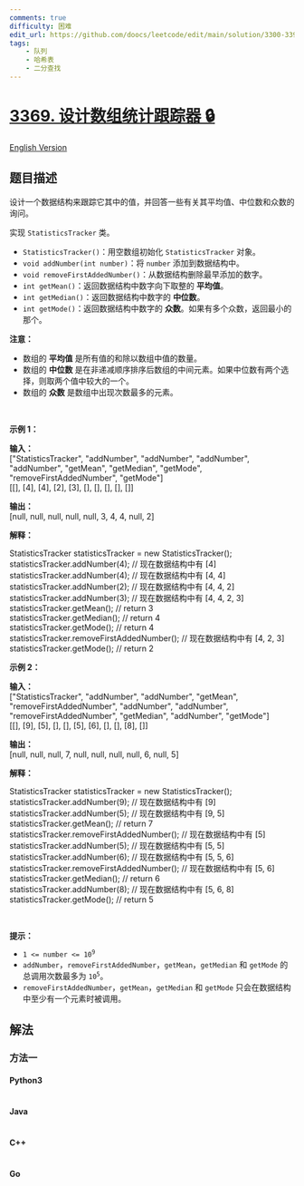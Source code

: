 ```yaml
---
comments: true
difficulty: 困难
edit_url: https://github.com/doocs/leetcode/edit/main/solution/3300-3399/3369.Design%20an%20Array%20Statistics%20Tracker/README.md
tags:
    - 队列
    - 哈希表
    - 二分查找
---
```


<!-- problem:start -->

# [3369. 设计数组统计跟踪器 🔒](https://leetcode.cn/problems/design-an-array-statistics-tracker)

[English Version](/solution/3300-3399/3369.Design%20an%20Array%20Statistics%20Tracker/README_EN.md)

## 题目描述

<!-- description:start -->

<p>设计一个数据结构来跟踪它其中的值，并回答一些有关其平均值、中位数和众数的询问。</p>

<p>实现&nbsp;<code>StatisticsTracker</code> 类。</p>

<ul>
	<li><code>StatisticsTracker()</code>：用空数组初始化&nbsp;<code>StatisticsTracker</code>&nbsp;对象。</li>
	<li><code>void addNumber(int number)</code>：将&nbsp;<code>number</code>&nbsp;添加到数据结构中。</li>
	<li><code>void removeFirstAddedNumber()</code>：从数据结构删除最早添加的数字。</li>
	<li><code>int getMean()</code>：返回数据结构中数字向下取整的 <strong>平均值</strong>。</li>
	<li><code>int getMedian()</code>：返回数据结构中数字的 <strong>中位数</strong>。</li>
	<li><code>int getMode()</code>：返回数据结构中数字的 <strong>众数</strong>。如果有多个众数，返回最小的那个。</li>
</ul>

<p><b>注意：</b></p>

<ul>
	<li>数组的 <strong>平均值</strong> 是所有值的和除以数组中值的数量。</li>
	<li>数组的 <strong>中位数</strong> 是在非递减顺序排序后数组的中间元素。如果中位数有两个选择，则取两个值中较大的一个。</li>
	<li>数组的 <strong>众数</strong>&nbsp;是数组中出现次数最多的元素。</li>
</ul>

<p>&nbsp;</p>

<p><strong class="example">示例 1：</strong></p>

<div class="example-block">
<p><strong>输入：</strong><br />
<span class="example-io">["StatisticsTracker", "addNumber", "addNumber", "addNumber", "addNumber", "getMean", "getMedian", "getMode", "removeFirstAddedNumber", "getMode"]<br />
[[], [4], [4], [2], [3], [], [], [], [], []]</span></p>

<p><strong>输出：</strong><br />
<span class="example-io">[null, null, null, null, null, 3, 4, 4, null, 2] </span></p>

<p><strong>解释：</strong></p>
StatisticsTracker statisticsTracker = new StatisticsTracker();<br />
statisticsTracker.addNumber(4); // 现在数据结构中有 [4]<br />
statisticsTracker.addNumber(4); // 现在数据结构中有 [4, 4]<br />
statisticsTracker.addNumber(2); // 现在数据结构中有 [4, 4, 2]<br />
statisticsTracker.addNumber(3); // 现在数据结构中有 [4, 4, 2, 3]<br />
statisticsTracker.getMean(); // return 3<br />
statisticsTracker.getMedian(); // return 4<br />
statisticsTracker.getMode(); // return 4<br />
statisticsTracker.removeFirstAddedNumber(); // 现在数据结构中有 [4, 2, 3]<br />
statisticsTracker.getMode(); // return 2</div>

<p><strong class="example">示例 2：</strong></p>

<div class="example-block">
<p><strong>输入：</strong><br />
<span class="example-io">["StatisticsTracker", "addNumber", "addNumber", "getMean", "removeFirstAddedNumber", "addNumber", "addNumber", "removeFirstAddedNumber", "getMedian", "addNumber", "getMode"]<br />
[[], [9], [5], [], [], [5], [6], [], [], [8], []]</span></p>

<p><strong>输出：</strong><br />
<span class="example-io">[null, null, null, 7, null, null, null, null, 6, null, 5] </span></p>

<p><strong>解释：</strong></p>
StatisticsTracker statisticsTracker = new StatisticsTracker();<br />
statisticsTracker.addNumber(9); // 现在数据结构中有 [9]<br />
statisticsTracker.addNumber(5); // 现在数据结构中有 [9, 5]<br />
statisticsTracker.getMean(); // return 7<br />
statisticsTracker.removeFirstAddedNumber(); // 现在数据结构中有 [5]<br />
statisticsTracker.addNumber(5); // 现在数据结构中有 [5, 5]<br />
statisticsTracker.addNumber(6); // 现在数据结构中有 [5, 5, 6]<br />
statisticsTracker.removeFirstAddedNumber(); // 现在数据结构中有 [5, 6]<br />
statisticsTracker.getMedian(); // return 6<br />
statisticsTracker.addNumber(8); // 现在数据结构中有 [5, 6, 8]<br />
statisticsTracker.getMode(); // return 5</div>

<p>&nbsp;</p>

<p><strong>提示：</strong></p>

<ul>
	<li><code>1 &lt;= number &lt;= 10<sup>9</sup></code></li>
	<li><code>addNumber</code>，<code>removeFirstAddedNumber</code>，<code>getMean</code>，<code>getMedian</code>&nbsp;和&nbsp;<code>getMode</code>&nbsp;的总调用次数最多为&nbsp;<code>10<sup>5</sup></code>。</li>
	<li><code>removeFirstAddedNumber</code>，<code>getMean</code>，<code>getMedian</code>&nbsp;和&nbsp;<code>getMode</code>&nbsp;只会在数据结构中至少有一个元素时被调用。</li>
</ul>

<!-- description:end -->

## 解法

<!-- solution:start -->

### 方法一

<!-- tabs:start -->

#### Python3

```python

```

#### Java

```java

```

#### C++

```cpp

```

#### Go

```go

```

<!-- tabs:end -->

<!-- solution:end -->

<!-- problem:end -->
